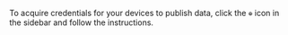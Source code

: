 To acquire credentials for your devices to publish data, click the `⊕` icon in
the sidebar and follow the instructions.

